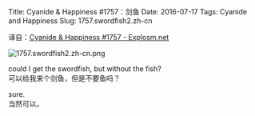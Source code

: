 Title: Cyanide & Happiness #1757：剑鱼
Date: 2016-07-17
Tags: Cyanide and Happiness
Slug: 1757.swordfish2.zh-cn

译自：[Cyanide & Happiness #1757 - Explosm.net](http://explosm.net/comics/1757/)


![1757.swordfish2.zh-cn.png](/static/images/comics/1757.swordfish2.zh-cn.png)




could I get the swordfish,
but without the fish?       
可以给我来个剑鱼，但是不要鱼吗？



sure.       
当然可以。